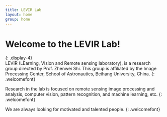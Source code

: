```yaml
---
title: LEVIR Lab
layout: home
group: home
---
```


# Welcome to the LEVIR Lab!
{: .display-4}
<br>
LEVIR (LEarning, VIsion and Remote sensing laboratory), is a research group directed by Prof. Zhenwei Shi. This group is affiliated by the Image Processing Center, School of Astronautics, Beihang University, China.
{: .welcomefont}

[//]: # (![Fraser lab logo]&#40;static/img/logo/jf_retreat_logo.svg&#41;{:style="max-width: 100%; height: auto;"})

Research in the lab is focused on remote sensing image processing and analysis, computer vision, pattern recognition, and machine learning, etc.
{: .welcomefont}

We are always looking for motivated and talented people.
{: .welcomefont}
